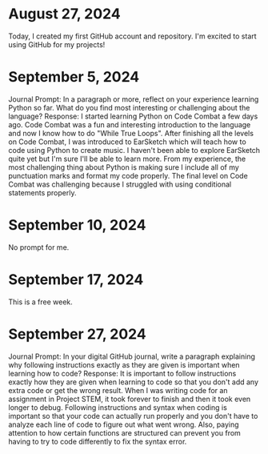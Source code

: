 # August 27, 2024
Today, I created my first GitHub account and repository. I'm excited to start using GitHub for my projects!
# September 5, 2024
Journal Prompt: In a paragraph or more, reflect on your experience learning Python so far. What do you find most interesting or challenging about the language?
Response: I started learning Python on Code Combat a few days ago. Code Combat was a fun and interesting introduction to the language and now I know how to do "While True Loops". After finishing all the levels on Code Combat, I was introduced to EarSketch which will teach how to code using Python to create music. I haven't been able to explore EarSketch quite yet but I'm sure I'll be able to learn more. From my experience, the most challenging thing about Python is making sure I include all of my punctuation marks and format my code properly. The final level on Code Combat was challenging because I struggled with using conditional statements properly.
# September 10, 2024
No prompt for me.
# September 17, 2024
This is a free week.
# September 27, 2024
Journal Prompt: In your digital GitHub journal, write a paragraph explaining why following instructions exactly as they are given is important when learning how to code?
Response: It is important to follow instructions exactly how they are given when learning to code so that you don't add any extra code or get the wrong result. When I was writing code for an assignment in Project STEM, it took forever to finish and then it took even longer to debug. Following instructions and syntax when coding is important so that your code can actually run properly and you don't have to analyze each line of code to figure out what went wrong. Also, paying attention to how certain functions are structured can prevent you from having to try to code differently to fix the syntax error.
